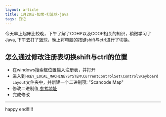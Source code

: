 ```yaml
---
layout: article
title: 1月20日-如常-打篮球-java
tags: 日记
---
```


今天早上起床比较晚，下午了解了COHP以及COOP相关的知识，稍微学习了Java, 下午去打了篮球，晚上将电脑的按键shift与ctrl进行了切换。

<!--more-->

## 怎么通过修改注册表切换shift与ctrl的位置
- 在windows搜索框位置输入注册表，并打开
- 进入到`HKEY_LOCAL_MACHINE\SYSTEM\CurrentControlSet\Control\Keyboard Layout`文件夹中，并新建一个二进制项: "Scancode Map"
- 修改二进制值,[参考地址](https://blog.csdn.net/guang_s/article/details/84969104)
- 完成修改

---

happy end!!!!!
